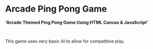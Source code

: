 # Arcade Ping Pong Game
**'Arcade Themed Ping Pong Game Using HTML Canvas &amp; JavaScript'**

<br>

This game uses very basic AI to allow for competitive play.
